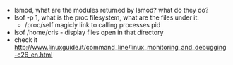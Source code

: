 - lsmod, what are the modules returned by lsmod? what do they do?
- lsof -p 1, what is the proc filesystem, what are the files under it. 
  - /proc/self magicly link to calling processes pid
- lsof /home/cris - display files open in that directory
- check it http://www.linuxguide.it/command_line/linux_monitoring_and_debugging-c26_en.html
